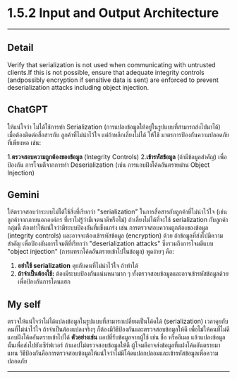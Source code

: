 # 1.5.2 Input and Output Architecture

---
## Detail 
Verify that serialization is not used when communicating with untrusted clients.If this is not possible,
ensure that adequate integrity controls (andpossibly encryption if sensitive data is sent) are enforced to prevent
deserialization attacks including object injection.

## ChatGPT 
ให้แน่ใจว่า ไม่ได้ใช้การทำ Serialization (การแปลงข้อมูลให้อยู่ในรูปแบบที่สามารถส่งไปมาได้) เมื่อต้องติดต่อสื่อสารกับ ลูกค้าที่ไม่น่าไว้ใจ
แต่ถ้าหลีกเลี่ยงไม่ได้ ให้ใช้ มาตรการป้องกันความปลอดภัยที่เพียงพอ เช่น:

1.**ตรวจสอบความถูกต้องของข้อมูล** (Integrity Controls)
2.**เข้ารหัสข้อมูล** (ถ้ามีข้อมูลสำคัญ)
เพื่อป้องกัน การโจมตีจากการทำ Deserialization (เช่น การแอบฝังโค้ดอันตรายผ่าน Object Injection)



## Gemini 
ให้ตรวจสอบว่าระบบไม่ได้ใช้สิ่งที่เรียกว่า "serialization" ในการสื่อสารกับลูกค้าที่ไม่น่าไว้ใจ (เช่น ลูกค้าจากภายนอกองค์กร ที่เราไม่รู้ว่ามีเจตนาดีหรือไม่) 
ถ้าเลี่ยงไม่ได้ที่จะใช้ serialization กับลูกค้ากลุ่มนี้ ต้องทำให้แน่ใจว่ามีระบบป้องกันที่แข็งแกร่ง เช่น 
การตรวจสอบความถูกต้องของข้อมูล (integrity controls) และอาจจะต้องเข้ารหัสข้อมูล (encryption) ด้วย ถ้าข้อมูลที่ส่งไปมีความสำคัญ 
เพื่อป้องกันการโจมตีที่เรียกว่า "deserialization attacks" ซึ่งรวมถึงการโจมตีแบบ "object injection" (การแทรกโค้ดอันตรายเข้าไปในข้อมูล)
พูดง่ายๆ คือ:

1. **อย่าใช้ serialization** คุยกับคนที่ไม่น่าไว้ใจ ถ้าทำได้
2. **ถ้าจำเป็นต้องใช้:** ต้องมีระบบป้องกันแน่นหนามาก ๆ ทั้งตรวจสอบข้อมูลและอาจเข้ารหัสข้อมูลด้วย เพื่อป้องกันการโดนแฮก



## My self 
ตรวจให้แน่ใจว่าไม่ได้แปลงข้อมูลในรูปแบบที่สามารถเปลี่ยนเป็นโค้ดได้ (serialization) เวลาคุยกับคนที่ไม่น่าไว้ใจ ถ้าจำเป็นต้องแปลงจริงๆ ก็ต้องมีวิธีป้องกันและตรวจสอบข้อมูลให้ดี เพื่อไม่ให้คนที่ไม่ดีแอบฝังโค้ดอันตรายเข้าไปได้
**ตัวอย่างเช่น** แอปที่รับข้อมูลจากผู้ใช้ เช่น ชื่อ หรืออีเมล แล้วแปลงข้อมูลนั้นเพื่อส่งไปยังเซิร์ฟเวอร์ ถ้าแอปไม่ตรวจสอบข้อมูลให้ดี ผู้โจมตีอาจส่งข้อมูลที่แฝงโค้ดอันตรายมาแทน วิธีป้องกันคือการตรวจสอบข้อมูลให้แน่ใจว่าไม่มีโค้ดแปลกปลอมและเข้ารหัสข้อมูลเพื่อความปลอดภัย

---
